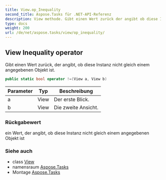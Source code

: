 ```yaml
---
title: View.op_Inequality
second_title: Aspose.Tasks für .NET-API-Referenz
description: View methode. Gibt einen Wert zurück der angibt ob diese Instanz nicht gleich einem angegebenen Objekt ist.
type: docs
weight: 200
url: /de/net/aspose.tasks/view/op_inequality/
---
```

## View Inequality operator

Gibt einen Wert zurück, der angibt, ob diese Instanz nicht gleich einem angegebenen Objekt ist.

```csharp
public static bool operator !=(View a, View b)
```

| Parameter | Typ | Beschreibung |
| --- | --- | --- |
| a | View | Der erste Blick. |
| b | View | Die zweite Ansicht. |

### Rückgabewert

ein Wert, der angibt, ob diese Instanz nicht gleich einem angegebenen Objekt ist

### Siehe auch

* class [View](../)
* namensraum [Aspose.Tasks](../../view/)
* Montage [Aspose.Tasks](../../../)


